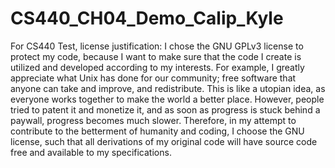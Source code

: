 # CS440_CH04_Demo_Calip_Kyle
For CS440 Test, license justification:
I chose the GNU GPLv3 license to protect my code, because I want to make sure that the code I create is utilized and developed according to my interests.  For example, I greatly appreciate what Unix has done for our community; free software that anyone can take and improve, and redistribute.  This is like a utopian idea, as everyone works together to make the world a better place.  However, people tried to patent it and monetize it, and as soon as progress is stuck behind a paywall, progress becomes much slower.
Therefore, in my attempt to contribute to the betterment of humanity and coding, I choose the GNU license, such that all derivations of my original code will have source code free and available to my specifications.
